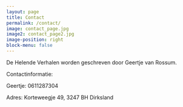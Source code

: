 ```yaml
---
layout: page
title: Contact
permalink: /contact/
image: contact_page.jpg
image2: contact_page2.jpg
image-position: right
block-menu: false
---
```


De Helende Verhalen worden geschreven door Geertje van Rossum.

Contactinformatie:

Geertje: 0611287304

Adres: Korteweegje 49, 3247 BH Dirksland